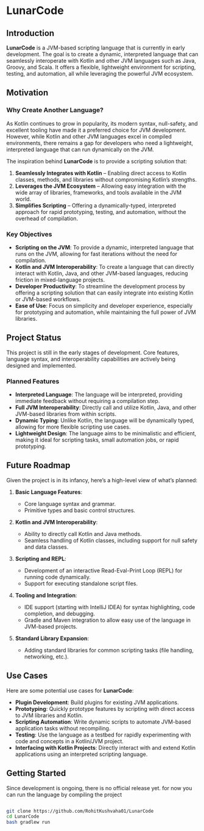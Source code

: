 # LunarCode

## Introduction

**LunarCode** is a JVM-based scripting language that is currently in early development. The goal is to create a dynamic, interpreted language that can seamlessly interoperate with Kotlin and other JVM languages such as Java, Groovy, and Scala. It offers a flexible, lightweight environment for scripting, testing, and automation, all while leveraging the powerful JVM ecosystem.

## Motivation

### Why Create Another Language?

As Kotlin continues to grow in popularity, its modern syntax, null-safety, and excellent tooling have made it a preferred choice for JVM development. However, while Kotlin and other JVM languages excel in compiled environments, there remains a gap for developers who need a lightweight, interpreted language that can run dynamically on the JVM.

The inspiration behind **LunarCode** is to provide a scripting solution that:
1. **Seamlessly Integrates with Kotlin** – Enabling direct access to Kotlin classes, methods, and libraries without compromising Kotlin’s strengths.
2. **Leverages the JVM Ecosystem** – Allowing easy integration with the wide array of libraries, frameworks, and tools available in the JVM world.
3. **Simplifies Scripting** – Offering a dynamically-typed, interpreted approach for rapid prototyping, testing, and automation, without the overhead of compilation.

### Key Objectives
- **Scripting on the JVM**: To provide a dynamic, interpreted language that runs on the JVM, allowing for fast iterations without the need for compilation.
- **Kotlin and JVM Interoperability**: To create a language that can directly interact with Kotlin, Java, and other JVM-based languages, reducing friction in mixed-language projects.
- **Developer Productivity**: To streamline the development process by offering a scripting solution that can easily integrate into existing Kotlin or JVM-based workflows.
- **Ease of Use**: Focus on simplicity and developer experience, especially for prototyping and automation, while maintaining the full power of JVM libraries.

## Project Status

This project is still in the early stages of development. Core features, language syntax, and interoperability capabilities are actively being designed and implemented.

### Planned Features
- **Interpreted Language**: The language will be interpreted, providing immediate feedback without requiring a compilation step.
- **Full JVM Interoperability**: Directly call and utilize Kotlin, Java, and other JVM-based libraries from within scripts.
- **Dynamic Typing**: Unlike Kotlin, the language will be dynamically typed, allowing for more flexible scripting use cases.
- **Lightweight Design**: The language aims to be minimalistic and efficient, making it ideal for scripting tasks, small automation jobs, or rapid prototyping.

## Future Roadmap

Given the project is in its infancy, here’s a high-level view of what’s planned:

1. **Basic Language Features**:
   - Core language syntax and grammar.
   - Primitive types and basic control structures.
   
2. **Kotlin and JVM Interoperability**:
   - Ability to directly call Kotlin and Java methods.
   - Seamless handling of Kotlin classes, including support for null safety and data classes.
   
3. **Scripting and REPL**:
   - Development of an interactive Read-Eval-Print Loop (REPL) for running code dynamically.
   - Support for executing standalone script files.

4. **Tooling and Integration**:
   - IDE support (starting with IntelliJ IDEA) for syntax highlighting, code completion, and debugging.
   - Gradle and Maven integration to allow easy use of the language in JVM-based projects.

5. **Standard Library Expansion**:
   - Adding standard libraries for common scripting tasks (file handling, networking, etc.).

## Use Cases

Here are some potential use cases for **LunarCode**:

- **Plugin Development**: Build plugins for existing JVM applications.
- **Prototyping**: Quickly prototype features by scripting with direct access to JVM libraries and Kotlin.
- **Scripting Automation**: Write dynamic scripts to automate JVM-based application tasks without recompiling.
- **Testing**: Use the language as a testbed for rapidly experimenting with code and concepts in a Kotlin/JVM project.
- **Interfacing with Kotlin Projects**: Directly interact with and extend Kotlin applications using an interpreted scripting language.

## Getting Started

Since development is ongoing, there is no official release yet. for now you can run the language by compiling the project

```bash

git clone https://github.com/RohitKushvaha01/LunarCode
cd LunarCode
bash gradlew run

```
